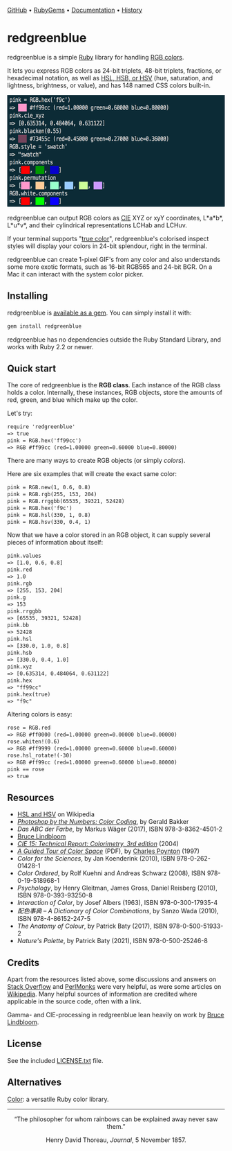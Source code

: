 [GitHub](https://github.com/lllisteu/redgreenblue) • [RubyGems](https://rubygems.org/gems/redgreenblue) • [Documentation](https://www.rubydoc.info/gems/redgreenblue/RGB) • [History](History.md)

# redgreenblue

redgreenblue is a simple [Ruby](https://www.ruby-lang.org/) library for handling [RGB colors](https://en.wikipedia.org/wiki/RGB_color_model).

It lets you express RGB colors as 24-bit triplets, 48-bit triplets, fractions, or hexadecimal notation, as well as [HSL, HSB, or HSV](https://en.wikipedia.org/wiki/HSL_and_HSV) (hue, saturation, and lightness, brightness, or value), and has 148 named CSS colors built-in.

<img width="600" height="258" alt="IRB screenshot" src='docs/images/irb_screenshot.png'>

 redgreenblue can output RGB colors as [CIE](https://en.wikipedia.org/wiki/CIE_1931_color_space) XYZ or xyY coordinates, L\*a\*b\*, L\*u\*v\*, and their cylindrical representations LCHab and LCHuv.

If your terminal supports "[true color](https://gist.github.com/XVilka/8346728)", redgreenblue's colorised inspect styles will display your colors in 24-bit splendour, right in the terminal.

redgreenblue can create 1-pixel GIF's from any color and also understands some more exotic formats, such as 16-bit RGB565 and 24-bit BGR. On a Mac it can interact with the system color picker.

## Installing

redgreenblue is [available as a gem](https://rubygems.org/gems/redgreenblue). You can simply install it with:

```bash
gem install redgreenblue
```

redgreenblue has no dependencies outside the Ruby Standard Library, and works with Ruby 2.2 or newer.

## Quick start

The core of redgreenblue is the __RGB class__. Each instance of the RGB class holds a color. Internally, these instances, RGB objects, store the amounts of red, green, and blue which make up the color.

Let's try:

```
require 'redgreenblue'
=> true
pink = RGB.hex('ff99cc')
=> RGB #ff99cc (red=1.00000 green=0.60000 blue=0.80000)
```

There are many ways to create RGB objects (or simply _colors_).

Here are six examples that will create the exact same color:

```
pink = RGB.new(1, 0.6, 0.8)
pink = RGB.rgb(255, 153, 204)
pink = RGB.rrggbb(65535, 39321, 52428)
pink = RGB.hex('f9c')
pink = RGB.hsl(330, 1, 0.8)
pink = RGB.hsv(330, 0.4, 1)
```

Now that we have a color stored in an RGB object, it can supply several pieces of information about itself:

```
pink.values
=> [1.0, 0.6, 0.8]
pink.red
=> 1.0
pink.rgb
=> [255, 153, 204]
pink.g
=> 153
pink.rrggbb
=> [65535, 39321, 52428]
pink.bb
=> 52428
pink.hsl
=> [330.0, 1.0, 0.8]
pink.hsb
=> [330.0, 0.4, 1.0]
pink.xyz
=> [0.635314, 0.484064, 0.631122]
pink.hex
=> "ff99cc"
pink.hex(true)
=> "f9c"
```

Altering colors is easy:

```
rose = RGB.red
=> RGB #ff0000 (red=1.00000 green=0.00000 blue=0.00000)
rose.whiten!(0.6)
=> RGB #ff9999 (red=1.00000 green=0.60000 blue=0.60000)
rose.hsl_rotate!(-30)
=> RGB #ff99cc (red=1.00000 green=0.60000 blue=0.80000)
pink == rose
=> true
```

## Resources

* [HSL and HSV](https://en.wikipedia.org/wiki/HSL_and_HSV) on Wikipedia
* [_Photoshop by the Numbers: Color Coding_](https://geraldbakker.nl/psnumbers/color-coding/index.html), by Gerald Bakker
* _Das ABC der Farbe_, by Markus Wäger (2017), ISBN 978-3-8362-4501-2
* [Bruce Lindbloom](http://www.brucelindbloom.com/)
* [_CIE 15: Technical Report: Colorimetry, 3rd edition_](https://archive.org/details/gov.law.cie.15.2004) (2004)
* [_A Guided Tour of Color Space_](http://poynton.ca/PDFs/Guided_tour.pdf) (PDF), by [Charles Poynton](http://poynton.ca/) (1997)
* _Color for the Sciences_, by Jan Koenderink (2010), ISBN 978-0-262-01428-1
* _Color Ordered_, by Rolf Kuehni and Andreas Schwarz (2008), ISBN 978-0-19-518968-1
* _Psychology_, by Henry Gleitman, James Gross, Daniel Reisberg (2010), ISBN 978-0-393-93250-8
* _Interaction of Color_, by Josef Albers (1963), ISBN 978-0-300-17935-4
* _配色事典 – A Dictionary of Color Combinations_, by Sanzo Wada (2010), ISBN 978-4-86152-247-5
* _The Anatomy of Colour_, by Patrick Baty (2017), ISBN 978-0-500-51933-2
* _Nature's Palette_, by Patrick Baty (2021), ISBN 978-0-500-25246-8

## Credits

Apart from the resources listed above, some discussions and answers on [Stack Overflow](https://stackoverflow.com) and [PerlMonks](https://www.perlmonks.org) were very helpful, as were some articles on [Wikipedia](https://en.wikipedia.org/). Many helpful sources of information are credited where applicable in the source code, often with a link.

Gamma- and CIE-processing in redgreenblue lean heavily on work by [Bruce Lindbloom](http://www.brucelindbloom.com/).

## License

See the included [LICENSE.txt](LICENSE.txt) file.

## Alternatives

[Color](https://github.com/halostatue/color): a versatile Ruby color library.

-----

<p align=center>
“The philosopher for whom rainbows can be explained away never saw them.”
</p>

<p align=center>
Henry David Thoreau, <i>Journal</i>, 5 November 1857.
</p>

